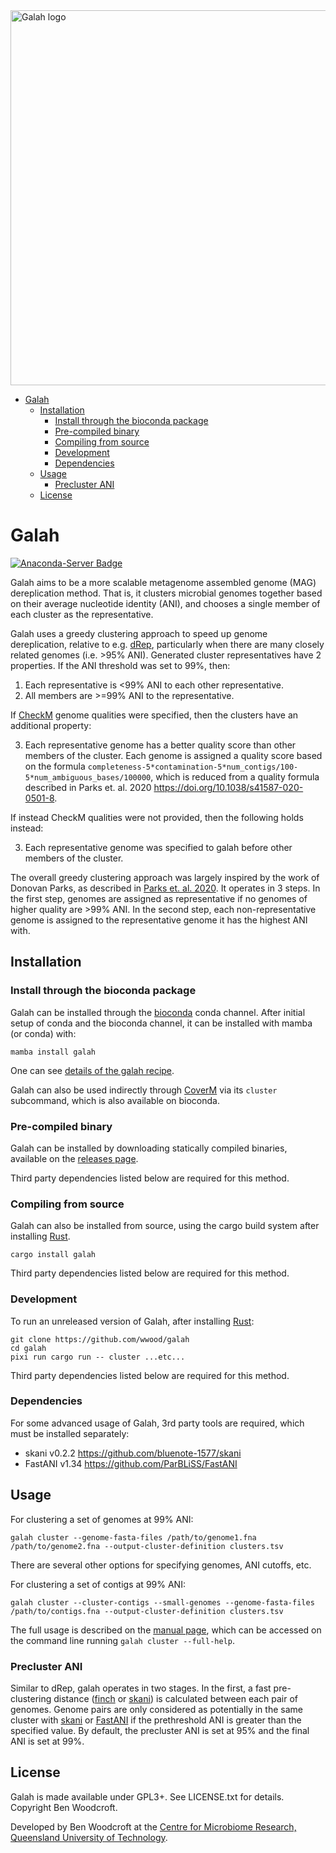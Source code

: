 <img src="images/galah_logo.png" alt="Galah logo" width="600"/>

- [Galah](#galah)
  - [Installation](#installation)
    - [Install through the bioconda package](#install-through-the-bioconda-package)
    - [Pre-compiled binary](#pre-compiled-binary)
    - [Compiling from source](#compiling-from-source)
    - [Development](#development)
    - [Dependencies](#dependencies)
  - [Usage](#usage)
    - [Precluster ANI](#precluster-ani)
  - [License](#license)

# Galah

[![Anaconda-Server Badge](https://anaconda.org/bioconda/galah/badges/version.svg)](https://anaconda.org/bioconda/galah)

Galah aims to be a more scalable metagenome assembled genome (MAG) dereplication
method. That is, it clusters microbial genomes together based on their average
nucleotide identity (ANI), and chooses a single member of each cluster as the
representative.

Galah uses a greedy clustering approach to speed up genome dereplication,
relative to e.g. [dRep](https://drep.readthedocs.io/), particularly when there
are many closely related genomes (i.e. >95% ANI). Generated cluster
representatives have 2 properties. If the ANI threshold was set to 99%, then:

1. Each representative is <99% ANI to each other representative.
2. All members are >=99% ANI to the representative.

If [CheckM](https://ecogenomics.github.io/CheckM/) genome qualities were
specified, then the clusters have an additional property:

3. Each representative genome has a better quality score than other members of
   the cluster. Each genome is assigned a quality score based on the formula
   `completeness-5*contamination-5*num_contigs/100-5*num_ambiguous_bases/100000`, which is reduced from a quality formula described in
  Parks et. al. 2020 https://doi.org/10.1038/s41587-020-0501-8.

If instead CheckM qualities were not provided, then the following holds instead:

3. Each representative genome was specified to galah before other members of the
   cluster.

The overall greedy clustering approach was largely inspired by the work of
Donovan Parks, as described in [Parks et. al. 2020](https://doi.org/10.1038/s41587-020-0501-8). It
operates in 3 steps. In the first step, genomes are assigned as representative
if no genomes of higher quality are >99% ANI. In the second step, each
non-representative genome is assigned to the representative genome it has the
highest ANI with.

## Installation

### Install through the bioconda package

Galah can be installed through the [bioconda](https://bioconda.github.io/) conda channel. After initial setup of conda and the bioconda channel, it can be installed with mamba (or conda) with:

```
mamba install galah
```

One can see [details of the galah recipe](https://bioconda.github.io/recipes/galah/README.html).

Galah can also be used indirectly through
[CoverM](https://github.com/wwood/CoverM) via its `cluster` subcommand, which is also available on bioconda.

### Pre-compiled binary

Galah can be installed by downloading statically compiled binaries, available on
the [releases page](https://github.com/wwood/Galah/releases).

Third party dependencies listed below are required for this method.

### Compiling from source

Galah can also be installed from source, using the cargo build system after
installing [Rust](https://www.rust-lang.org/).

```
cargo install galah
```
Third party dependencies listed below are required for this method.

### Development

To run an unreleased version of Galah, after installing
[Rust](https://www.rust-lang.org/):

```
git clone https://github.com/wwood/galah
cd galah
pixi run cargo run -- cluster ...etc...
```
Third party dependencies listed below are required for this method.

### Dependencies

For some advanced usage of Galah, 3rd party tools are required, which must be installed separately:

* skani v0.2.2 https://github.com/bluenote-1577/skani
* FastANI v1.34 https://github.com/ParBLiSS/FastANI

## Usage
For clustering a set of genomes at 99% ANI:
```
galah cluster --genome-fasta-files /path/to/genome1.fna /path/to/genome2.fna --output-cluster-definition clusters.tsv
```
There are several other options for specifying genomes, ANI cutoffs, etc.

For clustering a set of contigs at 99% ANI:
```
galah cluster --cluster-contigs --small-genomes --genome-fasta-files /path/to/contigs.fna --output-cluster-definition clusters.tsv
```

The full usage is described on the [manual page](https://wwood.github.io/galah/galah-cluster.html), which can be accessed on the command line running `galah cluster --full-help`.

### Precluster ANI
Similar to dRep, galah operates in two stages. In the first, a fast
pre-clustering distance ([finch](https://github.com/onecodex/finch-rs)
or [skani](https://github.com/bluenote-1577/skani)) is
calculated between each pair of genomes. Genome pairs are only considered as
potentially in the same cluster with [skani](https://github.com/bluenote-1577/skani) or
[FastANI](https://github.com/ParBLiSS/FastANI) if the prethreshold ANI is
greater than the specified value. By default, the precluster ANI is set at 95%
and the final ANI is set at 99%.

## License

Galah is made available under GPL3+. See LICENSE.txt for details. Copyright Ben
Woodcroft.

Developed by Ben Woodcroft at the [Centre for Microbiome Research, Queensland University of Technology](https://www.qut.edu.au/health/schools/school-of-biomedical-sciences/centre-for-microbiome-research).

[galah]: Eolophus_roseicapilla_-Wamboin,_NSW,_Australia_-juvenile-8.smaller.jpg
